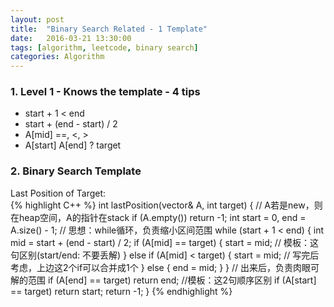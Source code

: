```yaml
---
layout: post
title:  "Binary Search Related - 1 Template"
date:   2016-03-21 13:30:00
tags: [algorithm, leetcode, binary search]
categories: Algorithm
---
```


### 1. Level 1 - Knows the template - 4 tips
* start + 1 < end
* start + (end - start) / 2
* A[mid] ==, <, >
* A[start] A[end] ? target

### 2. Binary Search Template
Last Position of Target:    
{% highlight C++ %}
int lastPosition(vector<int>& A, int target) {  // A若是new，则在heap空间，A的指针在stack
  if (A.empty()) return -1;
  int start = 0, end = A.size() - 1;
  // 思想：while循环，负责缩小区间范围
  while (start + 1 < end) {
    int mid = start + (end - start) / 2;
    if (A[mid] == target) {
      start = mid;  // 模板：这句区别(start/end: 不要丢解)
    } else if (A[mid] < target) {
      start = mid;  // 写完后考虑，上边这2个if可以合并成1个
    } else {
      end = mid;
    }
  }
  // 出来后，负责肉眼可解的范围
  if (A[end] == target) return end;  //模板：这2句顺序区别
  if (A[start] == target) return start;
  return -1;
}
{% endhighlight %}
